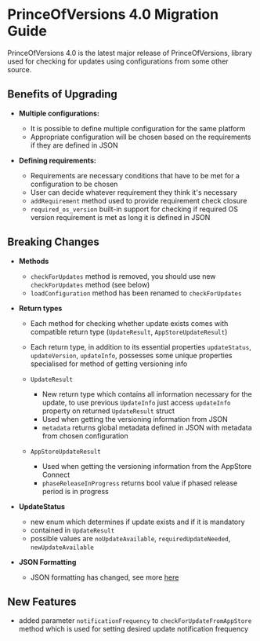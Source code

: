 # PrinceOfVersions 4.0 Migration Guide

PrinceOfVersions 4.0 is the latest major release of PrinceOfVersions, library used for checking for updates using configurations from some other source.

## Benefits of Upgrading

* **Multiple configurations:**

  * It is possible to define multiple configuration for the same platform
  * Appropriate configuration will be chosen based on the requirements if they are defined in JSON


* **Defining requirements:**

  * Requirements are necessary conditions that have to be met for a configuration to be chosen
  * User can decide whatever requirement they think it's necessary
  * `addRequirement` method used to provide requirement check closure
  * `required_os_version` built-in support for checking if required OS version requirement is met as long it is defined in JSON

## Breaking Changes

* **Methods**

  * `checkForUpdates` method is removed, you should use new `checkForUpdates` method (see below)
  * `loadConfiguration` method has been renamed to `checkForUpdates`


* **Return types**

  * Each method for checking whether update exists comes with compatible return type (`UpdateResult`, `AppStoreUpdateResult`)
  * Each return type, in addition to its essential properties `updateStatus`, `updateVersion`, `updateInfo`, possesses some unique properties specialised for method of getting versioning info

  * `UpdateResult`

    * New return type which contains all information necessary for the update, to use previous `UpdateInfo` just access `updateInfo` property on returned `UpdateResult` struct
    * Used when getting the versioning information from JSON
    * `metadata` returns global metadata defined in JSON with metadata from chosen configuration

  * `AppStoreUpdateResult`

    * Used when getting the versioning information from the AppStore Connect
    * `phaseReleaseInProgress` returns bool value if phased release period is in progress


* **UpdateStatus**

  * new enum which determines if update exists and if it is mandatory
  * contained in `UpdateResult`
  * possible values are `noUpdateAvailable`, `requiredUpdateNeeded`, `newUpdateAvailable`


* **JSON Formatting**

  * JSON formatting has changed, see more [here](JSON.md)

## New Features

* added parameter `notificationFrequency` to `checkForUpdateFromAppStore` method which is used for setting desired update notification frequency
